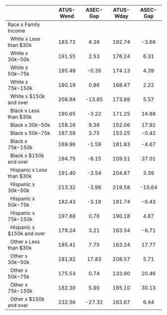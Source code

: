 
|                      |    ATUS-Wend |     ASEC-Gap |    ATUS-Wday |     ASEC-Gap |
| -------------------- | :----------: | :----------: | :----------: | :----------: |
| Race x Family Income |              |              |              |              |
| &nbsp;&nbsp;White x Less than $30k |       183.72 |         4.36 |       192.74 |        -3.66 |
| &nbsp;&nbsp;White x $30k-$50k |       191.55 |         2.53 |       176.24 |         6.31 |
| &nbsp;&nbsp;White x $50k-$75k |       195.49 |        -0.35 |       174.13 |         4.39 |
| &nbsp;&nbsp;White x $75k-$150k |       190.19 |         0.86 |       168.47 |         2.22 |
| &nbsp;&nbsp;White x $150k and over |       208.84 |       -13.85 |       173.89 |         5.57 |
| &nbsp;&nbsp;Black x Less than $30k |       190.65 |        -3.22 |       171.25 |        14.88 |
| &nbsp;&nbsp;Black x $30k-$50k |       158.16 |         9.36 |       152.06 |        17.92 |
| &nbsp;&nbsp;Black x $50k-$75k |       187.58 |         3.75 |       153.25 |        -0.42 |
| &nbsp;&nbsp;Black x $75k-$150k |       169.96 |        -1.59 |       181.83 |        -4.67 |
| &nbsp;&nbsp;Black x $150k and over |       194.75 |        -8.15 |       109.51 |        37.01 |
| &nbsp;&nbsp;Hispanic x Less than $30k |       191.40 |        -3.54 |       204.87 |         3.39 |
| &nbsp;&nbsp;Hispanic x $30k-$50k |       213.32 |        -3.96 |       219.58 |       -10.64 |
| &nbsp;&nbsp;Hispanic x $50k-$75k |       182.43 |        -3.18 |       181.74 |        -6.43 |
| &nbsp;&nbsp;Hispanic x $75k-$150k |       197.68 |         0.76 |       190.18 |         4.87 |
| &nbsp;&nbsp;Hispanic x $150k and over |       179.24 |         3.21 |       163.54 |        -6.71 |
| &nbsp;&nbsp;Other x Less than $30k |       185.41 |         7.75 |       163.24 |        17.77 |
| &nbsp;&nbsp;Other x $30k-$50k |       181.92 |        17.83 |       208.57 |         5.71 |
| &nbsp;&nbsp;Other x $50k-$75k |       175.53 |         0.74 |       133.90 |        20.46 |
| &nbsp;&nbsp;Other x $75k-$150k |       182.30 |         5.90 |       165.10 |        30.13 |
| &nbsp;&nbsp;Other x $150k and over |       232.56 |       -27.32 |       163.67 |         6.44 |

